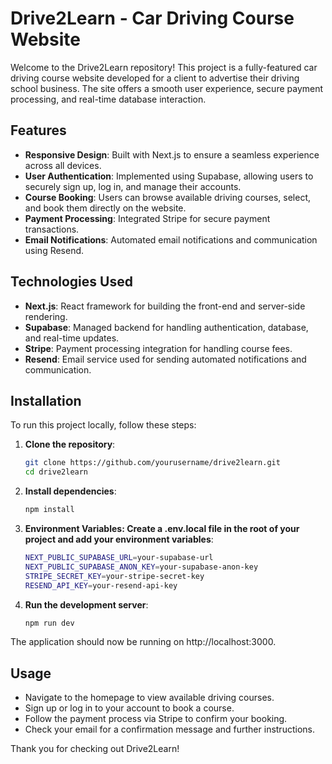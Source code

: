 # Drive2Learn - Car Driving Course Website

Welcome to the Drive2Learn repository! This project is a fully-featured car driving course website developed for a client to advertise their driving school business. The site offers a smooth user experience, secure payment processing, and real-time database interaction.

## Features

- **Responsive Design**: Built with Next.js to ensure a seamless experience across all devices.
- **User Authentication**: Implemented using Supabase, allowing users to securely sign up, log in, and manage their accounts.
- **Course Booking**: Users can browse available driving courses, select, and book them directly on the website.
- **Payment Processing**: Integrated Stripe for secure payment transactions.
- **Email Notifications**: Automated email notifications and communication using Resend.

## Technologies Used

- **Next.js**: React framework for building the front-end and server-side rendering.
- **Supabase**: Managed backend for handling authentication, database, and real-time updates.
- **Stripe**: Payment processing integration for handling course fees.
- **Resend**: Email service used for sending automated notifications and communication.

## Installation

To run this project locally, follow these steps:

1. **Clone the repository**:

   ```bash
   git clone https://github.com/yourusername/drive2learn.git
   cd drive2learn
   ```

2. **Install dependencies**:

   ```bash
   npm install
   ```

3. **Environment Variables: Create a .env.local file in the root of your project and add your environment variables**:

   ```bash
   NEXT_PUBLIC_SUPABASE_URL=your-supabase-url
   NEXT_PUBLIC_SUPABASE_ANON_KEY=your-supabase-anon-key
   STRIPE_SECRET_KEY=your-stripe-secret-key
   RESEND_API_KEY=your-resend-api-key
   ```

4. **Run the development server**:
   ```bash
   npm run dev
   ```

The application should now be running on http://localhost:3000.

## Usage

- Navigate to the homepage to view available driving courses.
- Sign up or log in to your account to book a course.
- Follow the payment process via Stripe to confirm your booking.
- Check your email for a confirmation message and further instructions.

Thank you for checking out Drive2Learn!
